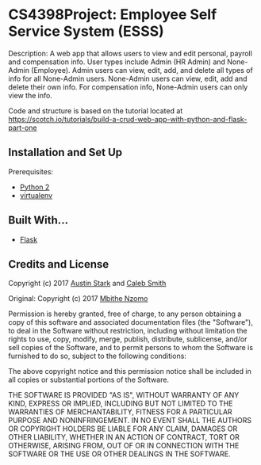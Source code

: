 # CS4398Project: Employee Self Service System (ESSS)
Description: A web app that allows users to view and edit personal, payroll and compensation info. User types include Admin (HR Admin) and None-Admin (Employee). Admin users can view, edit, add, and delete all types of info for all None-Admin users. None-Admin users can view, edit, add and delete their own info. For compensation info, None-Admin users can only view the info.

Code and structure is based on the tutorial located at https://scotch.io/tutorials/build-a-crud-web-app-with-python-and-flask-part-one

## Installation and Set Up
Prerequisites:
* [Python 2](https://www.python.org/download/releases/2.7.2/)
* [virtualenv](https://virtualenv.pypa.io/en/stable/)

## Built With...
* [Flask](http://flask.pocoo.org/)

## Credits and License
Copyright (c) 2017 [Austin Stark](https://github.com/ags68) and [Caleb Smith](https://github.com/calebSmith163)


Original: 
Copyright (c) 2017 [Mbithe Nzomo](https://github.com/mbithenzomo)

Permission is hereby granted, free of charge, to any person obtaining a copy of this software and associated documentation files (the "Software"), to deal in the Software without restriction, including without limitation the rights to use, copy, modify, merge, publish, distribute, sublicense, and/or sell copies of the Software, and to permit persons to whom the Software is furnished to do so, subject to the following conditions:

The above copyright notice and this permission notice shall be included in all copies or substantial portions of the Software.

THE SOFTWARE IS PROVIDED "AS IS", WITHOUT WARRANTY OF ANY KIND, EXPRESS OR IMPLIED, INCLUDING BUT NOT LIMITED TO THE WARRANTIES OF MERCHANTABILITY, FITNESS FOR A PARTICULAR PURPOSE AND NONINFRINGEMENT. IN NO EVENT SHALL THE AUTHORS OR COPYRIGHT HOLDERS BE LIABLE FOR ANY CLAIM, DAMAGES OR OTHER LIABILITY, WHETHER IN AN ACTION OF CONTRACT, TORT OR OTHERWISE, ARISING FROM, OUT OF OR IN CONNECTION WITH THE SOFTWARE OR THE USE OR OTHER DEALINGS IN THE SOFTWARE.
